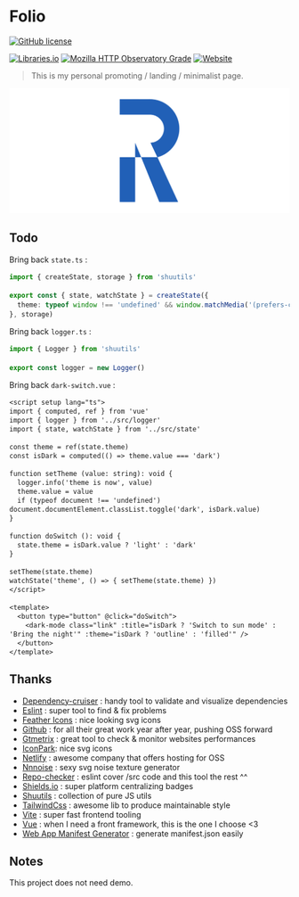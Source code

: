 # Folio

[![GitHub license](https://img.shields.io/github/license/shuunen/folio.svg?color=success)](https://github.com/Shuunen/folio/blob/master/LICENSE)

[![Libraries.io](https://img.shields.io/librariesio/github/shuunen/folio.svg)](https://libraries.io/github/Shuunen/folio)
[![Mozilla HTTP Observatory Grade](https://img.shields.io/mozilla-observatory/grade/rrl-folio.netlify.app.svg?publish)](https://observatory.mozilla.org/analyze/rrl-folio.netlify.app)
[![Website](https://img.shields.io/website/https/rrl-folio.netlify.app.svg)](https://rrl-folio.netlify.app)

> This is my personal promoting / landing / minimalist page.

![logo](docs/banner.svg)

## Todo

Bring back `state.ts` :

```ts
import { createState, storage } from 'shuutils'

export const { state, watchState } = createState({
  theme: typeof window !== 'undefined' && window.matchMedia('(prefers-color-scheme: dark)').matches ? 'dark' : 'light',
}, storage)
```

Bring back `logger.ts` :

```ts
import { Logger } from 'shuutils'

export const logger = new Logger()
```

Bring back `dark-switch.vue` :

```vue
<script setup lang="ts">
import { computed, ref } from 'vue'
import { logger } from '../src/logger'
import { state, watchState } from '../src/state'

const theme = ref(state.theme)
const isDark = computed(() => theme.value === 'dark')

function setTheme (value: string): void {
  logger.info('theme is now', value)
  theme.value = value
  if (typeof document !== 'undefined') document.documentElement.classList.toggle('dark', isDark.value)
}

function doSwitch (): void {
  state.theme = isDark.value ? 'light' : 'dark'
}

setTheme(state.theme)
watchState('theme', () => { setTheme(state.theme) })
</script>

<template>
  <button type="button" @click="doSwitch">
    <dark-mode class="link" :title="isDark ? 'Switch to sun mode' : 'Bring the night'" :theme="isDark ? 'outline' : 'filled'" />
  </button>
</template>
```

## Thanks

- [Dependency-cruiser](https://github.com/sverweij/dependency-cruiser) : handy tool to validate and visualize dependencies
- [Eslint](https://eslint.org) : super tool to find & fix problems
- [Feather Icons](https://feathericons.com) : nice looking svg icons
- [Github](https://github.com) : for all their great work year after year, pushing OSS forward
- [Gtmetrix](https://gtmetrix.com) : great tool to check & monitor websites performances
- [IconPark](https://iconpark.oceanengine.com/official): nice svg icons
- [Netlify](https://netlify.com) : awesome company that offers hosting for OSS
- [Nnnoise](https://fffuel.co) : sexy svg noise texture generator
- [Repo-checker](https://github.com/Shuunen/repo-checker) : eslint cover /src code and this tool the rest ^^
- [Shields.io](https://shields.io) : super platform centralizing badges
- [Shuutils](https://github.com/Shuunen/shuutils) : collection of pure JS utils
- [TailwindCss](https://tailwindcss.com) : awesome lib to produce maintainable style
- [Vite](https://github.com/vitejs/vite) : super fast frontend tooling
- [Vue](https://vuejs.org) : when I need a front framework, this is the one I choose <3
- [Web App Manifest Generator](https://app-manifest.firebaseapp.com) : generate manifest.json easily

## Notes

This project does not need demo.
